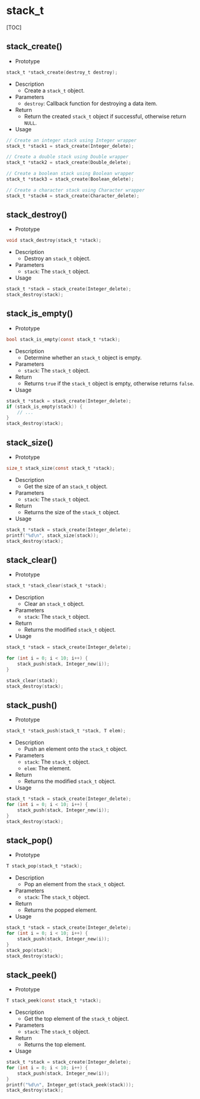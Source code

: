 # stack_t

[TOC]



## stack_create()

- Prototype

```c
stack_t *stack_create(destroy_t destroy);
```

- Description
    - Create a `stack_t` object.
- Parameters
    - `destroy`: Callback function for destroying a data item.
- Return
    - Return the created `stack_t` object if successful, otherwise return `NULL`.
- Usage

```c
// Create an integer stack using Integer wrapper
stack_t *stack1 = stack_create(Integer_delete);

// Create a double stack using Double wrapper
stack_t *stack2 = stack_create(Double_delete);

// Create a boolean stack using Boolean wrapper
stack_t *stack3 = stack_create(Boolean_delete);

// Create a character stack using Character wrapper
stack_t *stack4 = stack_create(Character_delete);
```



## stack_destroy()

- Prototype

```c
void stack_destroy(stack_t *stack);
```

- Description
    - Destroy an `stack_t` object.
- Parameters
    - `stack`: The `stack_t` object.
- Usage

```c
stack_t *stack = stack_create(Integer_delete);
stack_destroy(stack);
```



## stack_is_empty()

- Prototype

```c
bool stack_is_empty(const stack_t *stack);
```

- Description
    - Determine whether an `stack_t` object is empty.
- Parameters
    - `stack`: The `stack_t` object.
- Return
    - Returns `true` if the `stack_t` object is empty, otherwise returns `false`.
- Usage

```c
stack_t *stack = stack_create(Integer_delete);
if (stack_is_empty(stack)) {
    // ...
}
stack_destroy(stack);
```



## stack_size()

- Prototype

```c
size_t stack_size(const stack_t *stack);
```

- Description
    - Get the size of an `stack_t` object.
- Parameters
    - `stack`: The `stack_t` object.
- Return
    - Returns the size of the `stack_t` object.
- Usage

```c
stack_t *stack = stack_create(Integer_delete);
printf("%d\n", stack_size(stack));
stack_destroy(stack);
```



## stack_clear()

- Prototype

```c
stack_t *stack_clear(stack_t *stack);
```

- Description
    - Clear an `stack_t` object.
- Parameters
    - `stack`: The `stack_t` object.
- Return
    - Returns the modified `stack_t` object.
- Usage

```c
stack_t *stack = stack_create(Integer_delete);

for (int i = 0; i < 10; i++) {
    stack_push(stack, Integer_new(i));
}

stack_clear(stack);
stack_destroy(stack);
```



## stack_push()

- Prototype

```c
stack_t *stack_push(stack_t *stack, T elem);
```

- Description
    - Push an element onto the `stack_t` object.
- Parameters
    - `stack`: The `stack_t` object.
    - `elem`: The element.
- Return
    - Returns the modified `stack_t` object.
- Usage

```c
stack_t *stack = stack_create(Integer_delete);
for (int i = 0; i < 10; i++) {
    stack_push(stack, Integer_new(i));
}
stack_destroy(stack);
```



## stack_pop()

- Prototype

```c
T stack_pop(stack_t *stack);
```

- Description
    - Pop an element from the `stack_t` object.
- Parameters
    - `stack`: The `stack_t` object.
- Return
    - Returns the popped element.
- Usage

```c
stack_t *stack = stack_create(Integer_delete);
for (int i = 0; i < 10; i++) {
    stack_push(stack, Integer_new(i));
}
stack_pop(stack);
stack_destroy(stack);
```



## stack_peek()

- Prototype

```c
T stack_peek(const stack_t *stack);
```

- Description
    - Get the top element of the `stack_t` object.
- Parameters
    - `stack`: The `stack_t` object.
- Return
    - Returns the top element.
- Usage

```c
stack_t *stack = stack_create(Integer_delete);
for (int i = 0; i < 10; i++) {
    stack_push(stack, Integer_new(i));
}
printf("%d\n", Integer_get(stack_peek(stack)));
stack_destroy(stack);
```

